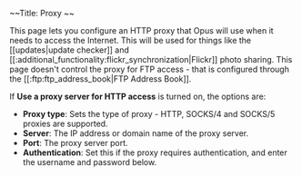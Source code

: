 ~~Title: Proxy ~~
<pageheader/>

This page lets you configure an HTTP proxy that Opus will use when it needs to access the Internet. This will be used for things like the [[updates|update checker]] and [[:additional_functionality:flickr_synchronization|Flickr]] photo sharing. This page doesn't control the proxy for FTP access - that is configured through the [[:ftp:ftp_address_book|FTP Address Book]].

If **Use a proxy server for HTTP access** is turned on, the options are:

  * **Proxy type**: Sets the type of proxy - HTTP, SOCKS/4 and SOCKS/5 proxies are supported. 
  * **Server**: The IP address or domain name of the proxy server. 
  * **Port**: The proxy server port. 
  * **Authentication**: Set this if the proxy requires authentication, and enter the username and password below. 



 